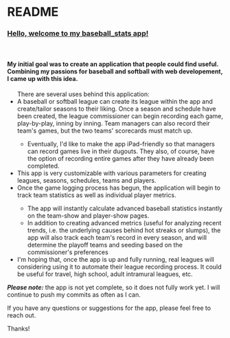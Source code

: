 <h1>README</h1>

<h3><u>Hello, welcome to my baseball_stats app!</u></h3>
<br>

<h4>My initial goal was to create an application that people could find useful. Combining my passions for baseball and softball with web developement, I came up with this idea.</h4>

<ul>There are several uses behind this application:
	<li>A baseball or softball league can create its league within the app and create/tailor seasons to their liking.
	Once a season and schedule have been created, the league commissioner can begin recording each game, play-by-play, inning by inning. Team managers can also record their team's games, but the two teams' scorecards must match up.</li>
		<ul>
			<li>Eventually, I'd like to make the app iPad-friendly so that managers can record games live in their dugouts. They also, of course, have the option of recording entire games after they have already been completed.</li>
		</ul>
	<li>This app is very customizable with various parameters for creating leagues, seasons, schedules, teams and players.</li>
	<li>Once the game logging process has begun, the application will begin to track team statistics as well as individual player metrics.</li>
		<ul>
			<li>The app will instantly calculate advanced baseball statistics instantly on the team-show and player-show pages.</li>
			<li>In addition to creating advanced metrics (useful for analyzing recent trends, i.e. the underlying causes behind hot streaks or slumps), the app will also track each team's record in every season, and will determine the playoff teams and seeding based on the commissioner's preferences</li>
		</ul>
	<li>I'm hoping that, once the app is up and fully running, real leagues will considering using it to automate their league recording process. It could be useful for travel, high school, adult intramural leagues, etc.</li>
</ul>

<em><strong>Please note:</strong></em> the app is not yet complete, so it does not fully work yet. I will continue to push my commits as often as I can.

If you have any questions or suggestions for the app, please feel free to reach out.

Thanks!
